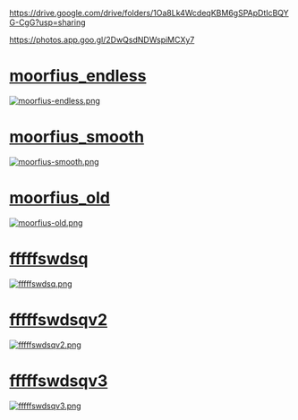 https://drive.google.com/drive/folders/1Oa8Lk4WcdeqKBM6gSPApDtIcBQYG-CgG?usp=sharing

https://photos.app.goo.gl/2DwQsdNDWspiMCXy7

# [moorfius_endless](https://drive.google.com/drive/folders/1Oa8Lk4WcdeqKBM6gSPApDtIcBQYG-CgG?usp=sharing)
[![moorfius-endless.png](https://i.postimg.cc/fRHw6RQ6/moorfius-endless.png)](https://postimg.cc/XrCS53J8)

# [moorfius_smooth](https://drive.google.com/drive/folders/1Oa8Lk4WcdeqKBM6gSPApDtIcBQYG-CgG?usp=sharing)
[![moorfius-smooth.png](https://i.postimg.cc/GpVbmg2K/moorfius-smooth.png)](https://postimg.cc/yJmMfP03)

# [moorfius_old](https://drive.google.com/drive/folders/1Oa8Lk4WcdeqKBM6gSPApDtIcBQYG-CgG?usp=sharing)
[![moorfius-old.png](https://i.postimg.cc/BvXqsfqt/moorfius-old.png)](https://postimg.cc/R3xrQ8Jz)

# [fffffswdsq](https://drive.google.com/drive/folders/1Oa8Lk4WcdeqKBM6gSPApDtIcBQYG-CgG?usp=sharing)
[![fffffswdsq.png](https://i.postimg.cc/9fnQqFxG/fffffswdsq.png)](https://postimg.cc/4KpgDZRd)

# [fffffswdsqv2](https://drive.google.com/drive/folders/1Oa8Lk4WcdeqKBM6gSPApDtIcBQYG-CgG?usp=sharing)
[![fffffswdsqv2.png](https://i.postimg.cc/J0w7PYC0/fffffswdsqv2.png)](https://postimg.cc/620NQ03x)

# [fffffswdsqv3](https://drive.google.com/drive/folders/1Oa8Lk4WcdeqKBM6gSPApDtIcBQYG-CgG?usp=sharing)
[![fffffswdsqv3.png](https://i.postimg.cc/bYbwsP1t/fffffswdsqv3.png)](https://postimg.cc/yW1HbwQ1)

